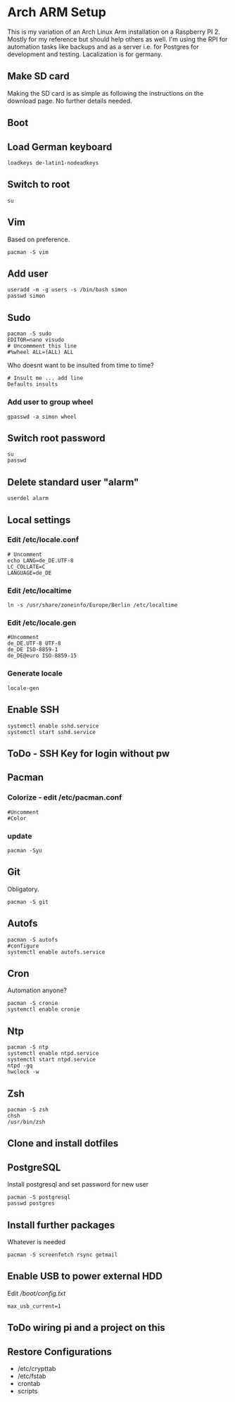 # Arch ARM Setup

This is my variation of an Arch Linux Arm installation on a Raspberry PI 2. Mostly for my reference but should help others as well. I'm using the RPI for automation tasks like backups and as a server i.e. for Postgres for development and testing. Lacalization is for germany.

## Make SD card

Making the SD card is as simple as following the instructions on the download page. No further details needed.

## Boot

## Load German keyboard
    loadkeys de-latin1-nodeadkeys

## Switch to root
    su

## Vim
Based on preference.

    pacman -S vim

## Add user
    useradd -m -g users -s /bin/bash simon
    passwd simon

## Sudo
    pacman -S sudo
    EDITOR=nano visudo
    # Uncommment this line
    #%wheel ALL=(ALL) ALL

Who doesnt want to be insulted from time to time?

    # Insult me ... add line
    Defaults insults

### Add user to group wheel
    gpasswd -a simon wheel

## Switch root password
    su
    passwd

## Delete standard user "alarm"
    userdel alarm

## Local settings

### Edit /etc/locale.conf
    # Uncomment
    echo LANG=de_DE.UTF-8
    LC_COLLATE=C
    LANGUAGE=de_DE

### Edit /etc/localtime
    ln -s /usr/share/zoneinfo/Europe/Berlin /etc/localtime

### Edit /etc/locale.gen

    #Uncomment
    de_DE.UTF-8 UTF-8
    de_DE ISO-8859-1
    de_DE@euro ISO-8859-15

### Generate locale
    locale-gen

## Enable SSH
    systemctl enable sshd.service
    systemctl start sshd.service

## ToDo - SSH Key for login without pw

## Pacman

### Colorize - edit /etc/pacman.conf
    #Uncomment
    #Color

### update
    pacman -Syu

## Git
Obligatory.

    pacman -S git

## Autofs
    pacman -S autofs
    #configure
    systemctl enable autofs.service

## Cron
Automation anyone?

    pacman -S cronie
    systemctl enable cronie

## Ntp
    pacman -S ntp
    systemctl enable ntpd.service
    systemctl start ntpd.service
    ntpd -gq
    hwclock -w

## Zsh
    pacman -S zsh
    chsh
    /usr/bin/zsh

## Clone and install dotfiles

## PostgreSQL
Install postgresql and set password for new user

    pacman -S postgresql
    passwd postgres


## Install further packages
Whatever is needed

    pacman -S screenfetch rsync getmail

## Enable USB to power external HDD
Edit */boot/config.txt*

    max_usb_current=1

## ToDo wiring pi and a project on this

## Restore Configurations
* /etc/crypttab
* /etc/fstab
* crontab
* scripts